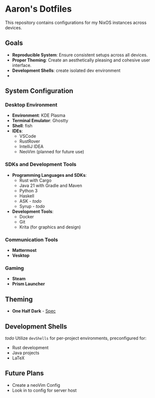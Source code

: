 # Aaron's Dotfiles

This repository contains configurations for my NixOS instances across devices.

## Goals

- **Reproducible System**: Ensure consistent setups across all devices.
- **Proper Theming**: Create an aesthetically pleasing and cohesive user interface.
- **Development Shells**: create isolated dev environment
- 
## System Configuration

### Desktop Environment
- **Environment**: KDE Plasma
- **Terminal Emulator**: Ghostty
- **Shell**: fish
- **IDEs**:
  - VSCode
  - RustRover
  - IntelliJ IDEA
  - NeoVim (planned for future use)

### SDKs and Development Tools
- **Programming Languages and SDKs**:
  - Rust with Cargo
  - Java 21 with Gradle and Maven
  - Python 3
  - Haskell
  - ASK - *todo*
  - Syrup - *todo*
- **Development Tools**:
  - Docker
  - Git
  - Krita (for graphics and design)

### Communication Tools
- **Mattermost**
- **Vesktop**

### Gaming
- **Steam**
- **Prism Launcher**

## Theming

- **One Half Dark** - [Spec](https://github.com/sonph/onehalf)

## Development Shells

*todo*
Utilize `devShells` for per-project environments, preconfigured for:
- Rust development
- Java projects
- LaTeX

## Future Plans

- Create a neoVim Config
- Look in to config for server host

